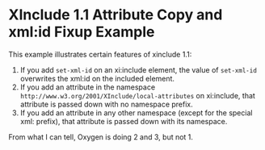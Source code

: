 # XInclude 1.1 Attribute Copy and xml:id Fixup Example

This example illustrates certain features of xinclude 1.1:

1. If you add `set-xml-id` on an xi:include element, the value of `set-xml-id` overwrites the xml:id on the included element.
2. If you add an attribute in the namespace `http://www.w3.org/2001/XInclude/local-attributes` on xi:include, that attribute is passed down with no namespace prefix.
3. If you add an attribute in any other namespace (except for the special xml: prefix), that attribute is passed down with its namespace. 

From what I can tell, Oxygen is doing 2 and 3, but not 1. 


